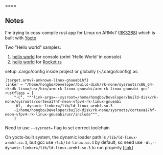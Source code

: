 ====

Notes
----

I'm trying to coss-compile rust app for Linux on ARMv7 ([RK3288](http://opensource.rock-chips.com/wiki_RK3288)) which is built with [Yocto](https://www.yoctoproject.org/)

Two "Hello world" samples:

1. [hello world](hello_console/Readme.md) for console (print 'Hello World' in console)
2. [hello world](hello_rocket/Readme.md) for [Rocket.rs](https://rocket.rs/)

setup .cargo/config inside project or globally (~/.cargo/config) as:

```
[target.armv7-unknown-linux-gnueabihf]
linker = "/home/hongbo/Developer/build-disk/rk-none/sysroots/x86_64-rksdk-linux/usr/bin/arm-rk-linux-gnueabi/arm-rk-linux-gnueabi-gcc"
rustflags = [
    "-C", """link-args=--sysroot=/home/hongbo/Developer/build-disk/rk-none/sysroots/cortexa17hf-neon-vfpv4-rk-linux-gnueabi
    -Wl,--dynamic-linker=/lib/ld-linux-armhf.so.3
    -I/home/hongbo/Developer/build-disk/rk-none/sysroots/cortexa17hf-neon-vfpv4-rk-linux-gnueabi/usr/include""",
    ]

```

Need to use `--sysroot=` flag to set correct toolchain

On yocto-built system, the dynamic loader path is `/lib/ld-linux-armhf.so.3`, but gcc use `/lib/ld-linux.so.3` by default, so need use `-Wl,--dynamic-linker=/lib/ld-linux-armhf.so.3` to run properly [[link](https://stackoverflow.com/questions/847179/multiple-glibc-libraries-on-a-single-host)]

